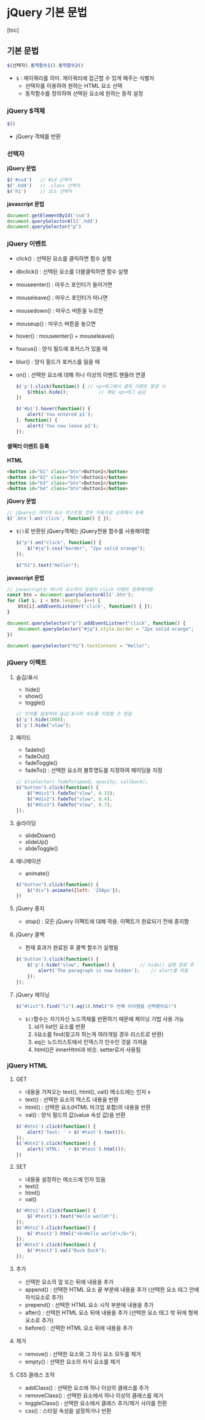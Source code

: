 # jQuery 기본 문법

[toc]

## 기본 문법

```javascript
$(선택자).동작함수1().동작함수2()
```

- `$` : 제이쿼리를 의미. 제이쿼리에 접근할 수 있게 해주는 식별자
  - 선택자를 이용하여 원하는 HTML 요소 선택
  - 동작함수를 정의하여 선택된 요소에 원하는 동작 설정



### jQuery $객체

```javascript
$()
```

- jQuery 객체를 반환



### 선택자

**jQuery 문법**

```javascript
$('#ssd')	// #id 선택자
$('.hdd')	// .class 선택자
$('h1')		// 요소 선택자
```



**javascript 문법**

```javascript
document.getElementById('ssd')
document.querySelectorAll('.hdd')
document.querySelector("p")
```



### jQuery 이벤트

- click() : 선택된 요소를 클릭하면 함수 실행

- dbclick() : 선택된 요소를 더블클릭하면 함수 실행

- mouseenter() : 마우스 포인터가 들어가면

- mouseleave() : 마우스 포인터가 떠나면

- mousedown() : 마우스 버튼을 누르면

- mouseup() : 마우스 버튼을 놓으면

- hover() : mouseenter() + mouseleave()

- foucus() : 양식 필드에 포커스가 있을 때

- blur() : 양식 필드가 포커스를 잃을 때

- on() : 선택한 요소에 대해 하나 이상의 이벤트 핸들러 연결

  ```javascript
  $('p').click(function() {	// <p>태그에서 클릭 이벤트 발생 시
      $(this).hide();			// 해당 <p>태그 숨김
  })
  
  $('#p1').hover(function() {
      alert('You entered p1');
  }, function() {
      alert('You now leave p1');
  });
  ```

  

#### 셀렉터 이벤트 등록

**HTML**

```html
<button id="b1" class="btn">Button1</button>
<button id="b2" class="btn">Button1</button>
<button id="b3" class="btn">Button1</button>
<button id="b4" class="btn">Button1</button>
```



**jQuery 문법**

```javascript
// jQuery는 여러개 요소 리스트일 경우 자동으로 순회해서 등록
$('.btn').on('click', function() { });
```

- `$()`로 반환된 jQuery객체는 jQuery전용 함수를 사용해야함

  ```javascript
  $("p").on("click", function() {
      $("#jq").css("border", "2px solid orange");
  });
  
  $("h1").text("Hello!");
  ```

  

**javascript 문법**

```javascript
// javascript는 하나의 요소마다 일일이 click 이벤트 등록해야함
const btn = document.querySelectorAll('.btn');
for (let i; i < btn.length; i++) {
    btn[i].addEventListener('click', function() { });
}
```

```javascript
document.querySelector("p").addEventListner("click", function() {
    document.querySelector("#jq").style.border = "2px solid orange";
})

document.querySelector("h1").textContent = "Hello!";
```



### jQuery 이팩트

1. 숨김/표시

   - hide()
   - show()
   - toggle()

   ```javascript
   // 인자를 설정하여 숨김/표시의 속도를 지정할 수 있음
   $('p').hide(1000);
   $('p').hide("slow");
   ```

2. 페이드

   - fadeIn()
   - fadeOut()
   - fadeToggle()
   - fadeTo() : 선택한 요소의 불투명도를 지정하여 페이딩을 지정

   ```javascript
   // $(selector).fadeTo(speed, opacity, callback);
   $("button").click(function() {
       $("#div1").fadeTo("slow", 0.15);
       $("#div2").fadeTo("slow", 0.4);
       $("#div3").fadeTo("slow", 0.7);
   });
   ```

3. 슬라이딩

   - slideDown()
   - slideUp()
   - slideToggle()

4. 애니메이션

   - animate()

   ```javascript
   $("button").click(function() {
       $("div").animate({left: '250px'});
   })
   ```

5. jQuery 중지

   - stop() :  모든 jQuery 이펙트에 대해 작용. 이펙트가 완료되기 전에 중지함

6. jQuery 콜백

   - 현재 효과가 완료된 후 콜백 함수가 실행됨

   ```javascript
   $('button').click(function() {
       $('p').hide("slow", function() {			// hide() 실행 완료 후
           alert('The paragraph is now hidden');	// alert를 띄움
       });
   });
   ```


7. jQuery 체이닝

	```javascript
	$("#list").find("li").eq(1).html("두 번째 아이템을 선택했어요!")
	```
	
	- `$()`함수는 자기자신 노드객체를 반환하기 때문에 체이닝 기법 사용 가능
	  1. id가 list인 요소를 반환
	  2. li요소를 find(찾고자 하는게 여러개일 경우 리스트로 반환)
	  3. eq는 노드리스트에서 인덱스가 인수인 것을 가져옴
	  4. html()은 innerHtml과 비슷. setter로서 사용됨



### jQuery HTML

1. GET

   - 내용을 가져오는 text(), html(), val() 메소드에는 인자 x
   - text() : 선택한 요소의 텍스트 내용을 반환
   - html() : 선택한 요소(HTML 마크업 포함)의 내용을 반환
   - val() : 양식 필드의 값(value 속성 값)을 반환

   ```javascript
   $('#btn1').click(function() {
       alert('Text: ' + $('#test').text());
   });
   $('#btn2').click(function() {
       alert('HTML: ' + $('#test').html());
   })
   ```

2. SET

   - 내용을 설정하는 메소드에 인자 있음
   - text()
   - html()
   - val()

   ```javascript
   $('#btn1').click(function() {
       $('#test1').text("Hello world!");
   });
   $('#btn2').click(function() {
       $('#test2').html("<b>Hello world!</b>");
   });
   $('#btn3').click(function() {
       $('#test3').val("Duck Duck");
   });
   ```

3. 추가

   - 선택한 요소의 앞 또는 뒤에 내용을 추가
   - append() : 선택한 HTML 요소 끝 부분에 내용을 추가 (선택한 요소 태그 안에 자식요소로 추가)
   - prepend() : 선택한 HTML 요소 시작 부분에 내용을 추가
   - after() : 선택한 HTML 요소 뒤에 내용을 추가 (선택한 요소 태그 밖 뒤에 형제 요소로 추가)
   - before() : 선택한 HTML 요소 뒤에 내용을 추가

4. 제거

   - remove() : 선택한 요소와 그 자식 요소 모두를 제거
   - empty() : 선택한 요소의 자식 요소를 제거

5. CSS 클래스 조작

   - addClass() : 선택한 요소에 하나 이상의 클래스를 추가
   - removeClass() : 선택한 요소에서 하나 이상의 클래스를 제거
   - toggleClass() : 선택한 요소에서 클래스 추가/제거 사이를 전환
   - css() : 스타일 속성을 설정하거나 반환